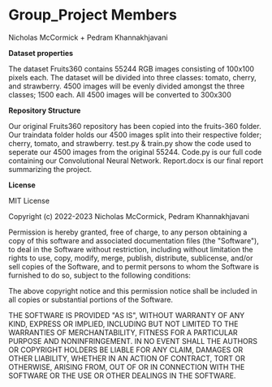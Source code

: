 # Group_Project Members
Nicholas McCormick + Pedram Khannakhjavani

**Dataset properties**

The dataset Fruits360 contains 55244 RGB images consisting of 100x100 pixels each.
The dataset will be divided into three classes: tomato, cherry, and strawberry.
4500 images will be evenly divided amongst the three classes; 1500 each.
All 4500 images will be converted to 300x300 

**Repository Structure**

Our original Fruits360 repository has been copied into the fruits-360 folder.
Our traindata folder holds our 4500 images split into their respective folder; cherry, tomato, and strawberry.
test.py & train.py show the code used to seperate our 4500 images from the original 55244.
Code.py is our full code containing our Convolutional Neural Network.
Report.docx is our final report summarizing the project.

**License**

MIT License

Copyright (c) 2022-2023 Nicholas McCormick, Pedram Khannakhjavani

Permission is hereby granted, free of charge, to any person obtaining a copy of this software and associated documentation files (the "Software"), to deal in the Software without restriction, including without limitation the rights to use, copy, modify, merge, publish, distribute, sublicense, and/or sell copies of the Software, and to permit persons to whom the Software is furnished to do so, subject to the following conditions:

The above copyright notice and this permission notice shall be included in all copies or substantial portions of the Software.

THE SOFTWARE IS PROVIDED "AS IS", WITHOUT WARRANTY OF ANY KIND, EXPRESS OR IMPLIED, INCLUDING BUT NOT LIMITED TO THE WARRANTIES OF MERCHANTABILITY, FITNESS FOR A PARTICULAR PURPOSE AND NONINFRINGEMENT. IN NO EVENT SHALL THE AUTHORS OR COPYRIGHT HOLDERS BE LIABLE FOR ANY CLAIM, DAMAGES OR OTHER LIABILITY, WHETHER IN AN ACTION OF CONTRACT, TORT OR OTHERWISE, ARISING FROM, OUT OF OR IN CONNECTION WITH THE SOFTWARE OR THE USE OR OTHER DEALINGS IN THE SOFTWARE.
